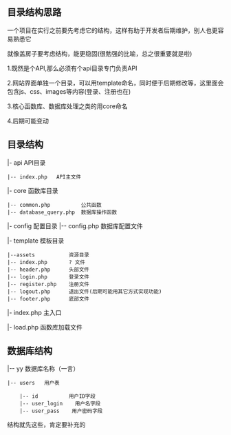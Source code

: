 ## 目录结构思路
一个项目在实行之前要先考虑它的结构，这样有助于开发者后期维护，别人也更容易熟悉它

就像盖房子要考虑结构，能更稳固(很勉强的比喻，总之很重要就是啦)

1.既然是个API,那么必须有个api目录专门负责API

2.网站界面单独一个目录，可以用template命名，同时便于后期修改等，这里面会包含js、css、images等内容(登录、注册也在)

3.核心函数库、数据库处理之类的用core命名

4.后期可能变动

## 目录结构
|- api          API目录

    |-- index.php   API主文件

|- core         函数库目录
    
    |-- common.php          公共函数
    |-- database_query.php  数据库操作函数

|- config       配置目录
    |-- config.php        数据库配置文件

|- template     模板目录

    |--assets           资源目录
    |-- index.php       ? 文件
    |-- header.php      头部文件
    |-- login.php       登录文件
    |-- register.php    注册文件
    |-- logout.php      退出文件(后期可能用其它方式实现功能)
    |-- footer.php      底部文件

|- index.php    主入口

|- load.php     函数库加载文件

## 数据库结构
|-- yy      数据库名称（一言）

    |-- users   用户表

        |-- id          用户ID字段
        |-- user_login    用户名字段
        |-- user_pass    用户密码字段

结构就先这些，肯定要补充的